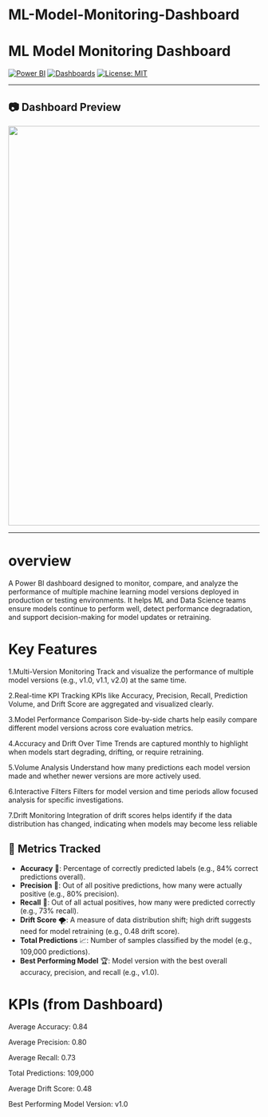# ML-Model-Monitoring-Dashboard

# ML Model Monitoring Dashboard

[![Power BI]()](#)
[![Dashboards](https://img.shields.io/badge/Dashboards-Analytics-yellow)](#)
[![License: MIT](https://img.shields.io/badge/License-MIT-green.svg)](https://opensource.org/licenses/MIT)

---


## 📷 Dashboard Preview
<img src="Dashboard.png" width="800">


---



# overview

A Power BI dashboard designed to monitor, compare, and analyze the performance of multiple machine learning model versions deployed in production or testing environments.
It helps ML and Data Science teams ensure models continue to perform well, detect performance degradation, and support decision-making for model updates or retraining.


# Key Features
1.Multi-Version Monitoring
Track and visualize the performance of multiple model versions (e.g., v1.0, v1.1, v2.0) at the same time.

2.Real-time KPI Tracking
KPIs like Accuracy, Precision, Recall, Prediction Volume, and Drift Score are aggregated and visualized clearly.

3.Model Performance Comparison
Side-by-side charts help easily compare different model versions across core evaluation metrics.

4.Accuracy and Drift Over Time
Trends are captured monthly to highlight when models start degrading, drifting, or require retraining.

5.Volume Analysis
Understand how many predictions each model version made and whether newer versions are more actively used.

6.Interactive Filters
Filters for model version and time periods allow focused analysis for specific investigations.

7.Drift Monitoring
Integration of drift scores helps identify if the data distribution has changed, indicating when models may become less reliable


## 📏 Metrics Tracked

- **Accuracy** 🎯: Percentage of correctly predicted labels (e.g., 84% correct predictions overall).
- **Precision** 🏹: Out of all positive predictions, how many were actually positive (e.g., 80% precision).
- **Recall** 🧲: Out of all actual positives, how many were predicted correctly (e.g., 73% recall).
- **Drift Score** 🌪️: A measure of data distribution shift; high drift suggests need for model retraining (e.g., 0.48 drift score).
- **Total Predictions** 📈: Number of samples classified by the model (e.g., 109,000 predictions).
- **Best Performing Model** 🏆: Model version with the best overall accuracy, precision, and recall (e.g., v1.0).



 # KPIs (from Dashboard)
Average Accuracy: 0.84

Average Precision: 0.80

Average Recall: 0.73

Total Predictions: 109,000

Average Drift Score: 0.48

Best Performing Model Version: v1.0





